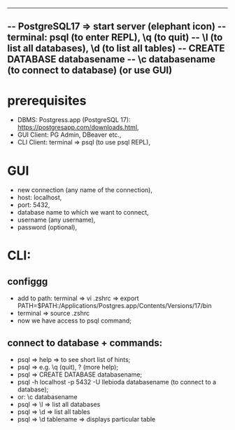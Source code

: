 --------------------------------------------------------
-- PostgreSQL17 => start server (elephant icon)
-- terminal: psql (to enter REPL), \q (to quit)
-- \l (to list all databases), \d (to list all tables)
-- CREATE DATABASE databasename
-- \c databasename (to connect to database) (or use GUI)
--------------------------------------------------------

# prerequisites

- DBMS: Postgress.app (PostgreSQL 17): https://postgresapp.com/downloads.html,
- GUI Client: PG Admin, DBeaver etc.,
- CLI Client: terminal => psql (to use psql REPL),

# GUI

- new connection (any name of the connection),
- host: localhost,
- port: 5432,
- database name to which we want to connect,
- username (any username),
- password (optional),

# CLI:

## configgg

- add to path: terminal => vi .zshrc => export PATH=$PATH:/Applications/Postgres.app/Contents/Versions/17/bin
- terminal => source .zshrc
- now we have access to psql command;

## connect to database + commands:

- psql => help => to see short list of hints;
- psql => e.g. \q (quit), \? (more help);
- psql => CREATE DATABASE databasename;
- psql -h localhost -p 5432 -U llebioda databasename (to connect to a database);
- or: \c databasename
- psql => \l => list all databases
- psql => \d => list all tables
- psql => \d tablename => displays particular table
